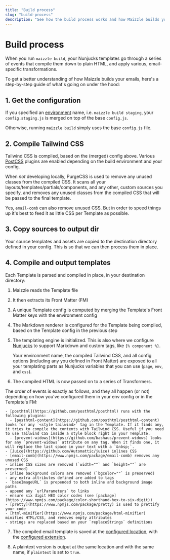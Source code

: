 ```yaml
---
title: "Build process"
slug: "build-process"
description: "See how the build process works and how Maizzle builds your emails"
---
```


# Build process

When you run `maizzle build`, your Nunjucks templates go through a series of events that compile them down to plain HTML, and apply various, email-specific transformations.

To get a better understanding of how Maizzle builds your emails, here's a step-by-step guide of what's going on under the hood:

## 1. Get the configuration

If you specified an [environment](/docs/environments/) name, i.e. `maizzle build staging`, your `config.staging.js` is merged on top of the base `config.js`. 

Otherwise, running `maizzle build` simply uses the base `config.js` file.

## 2. Compile Tailwind CSS

Tailwind CSS is compiled, based on the (merged) config above. Various [PostCSS](https://postcss.org/) plugins are enabled depending on the build environment and your config.

When _not_ developing locally, PurgeCSS is used to remove any unused classes from the compiled CSS. It scans all your layouts/templates/partials/components, and any other, custom sources you specify, and removes any unused classes from the compiled CSS that will be passed to the final template.

<div class="bg-gray-100 border-l-4 border-gradient-b-ocean-light p-4 mb-4 text-md" role="alert">
  <div class="text-gray-600">
    Yes, <code class="shiki-inline">email-comb</code> can also remove unused CSS. But in order to speed things up it's best to feed it as little CSS per Template as possible.
  </div>
</div>

## 3. Copy sources to output dir

Your source templates and assets are copied to the destination directory defined in your config. This is so that we can then process them in place.

## 4. Compile and output templates

Each Template is parsed and compiled in place, in your destination directory:

1. Maizzle reads the Template file

2. It then extracts its Front Matter (FM)

3. A unique Template config is computed by merging the Template's Front Matter keys with the environment config

4. The Markdown renderer is configured for the Template being compiled, based on the Template config in the previous step

5. The templating engine is initialized. This is also where we configure [Nunjucks](https://mozilla.github.io/nunjucks/) to support Markdown and custom tags, like `{% component %}`. 

    Your environment name, the compiled Tailwind CSS, and all config options (including any you defined in Front Matter) are exposed to all your templating parts as Nunjucks variables that you can use (`page`, `env`, and `css`).

6. The compiled HTML is now passed on to a series of Transformers. 

  The order of events is exactly as follows, and they all happen (or not) depending on how you've configured them in your env config or in the Template's FM:

    - [posthtml](https://github.com/posthtml/posthtml) runs with the following plugins:
      - [posthtml-content](https://github.com/posthtml/posthtml-content) looks for any `<style tailwind>` tag in the Template. If it finds any, it tries to compile the contents with Tailwind CSS. Useful if you need to use Tailwind CSS inside a style block right in your Template.
      - [prevent-widows](https://github.com/bashaus/prevent-widows) looks for any `prevent-widows` attribute on any tag. When it finds one, it will replace the last space in your text with a `&nbsp;`.
    - [Juice](https://github.com/Automattic/juice) inlines CSS
    - [email-comb](https://www.npmjs.com/package/email-comb) removes any unused CSS
    - inline CSS sizes are removed (`width=""` and `height=""` are preserved)
    - inline background colors are removed (`bgcolor=""` is preserved)
    - any extra attributes defined are added to tags
    - `baseImageURL` is prepended to both inline and background image paths
    - append any `urlParameters` to links
    - ensure six digit HEX color codes (see [package](https://www.npmjs.com/package/color-shorthand-hex-to-six-digit))
    - [pretty](https://www.npmjs.com/package/pretty) is used to prettify your code
    - [html-minifier](https://www.npmjs.com/package/html-minifier) minifies HTML/CSS, and removes empty attributes
    - strings are replaced based on your `replaceStrings` definitions

7. The compiled email template is saved at the [configured location](/docs/build-paths/#destination), with the [configured extension](/docs/build-paths/#extension).

8. A plaintext version is output at the same location and with the same name, if `plaintext` is set to `true`.
